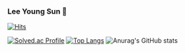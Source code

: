 ### Lee Young Sun 🐯

[![Hits](https://hits.seeyoufarm.com/api/count/incr/badge.svg?url=https%3A%2F%2Fgithub.com%2Flyouxsun%2Fhit-counter&count_bg=%234FA8FF&title_bg=%230071FF&icon=&icon_color=%23FFFCFC&title=hits&edge_flat=false)](https://hits.seeyoufarm.com)

  [![Solved.ac Profile](http://mazassumnida.wtf/api/v2/generate_badge?boj=leedrkr323&hide_border=true)](https://solved.ac/leedrkr323/)
[![Top Langs](https://github-readme-stats.vercel.app/api/top-langs/?username=lyouxsun&layout=compact)](https://github.com/lyouxsun)
  ![Anurag's GitHub stats](https://github-readme-stats.vercel.app/api?username=lyouxsun&show_icons=true&theme=radical&hide_border=true)


